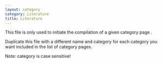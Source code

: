 ```yaml
---
layout: category
category: Literature
title: Literature
---
```


This file is only used to initiate the compilation of a given category page .

Duplicate this file with a different name and category for each category you want included in the list of category pages.

Note: category is case sensitive!
